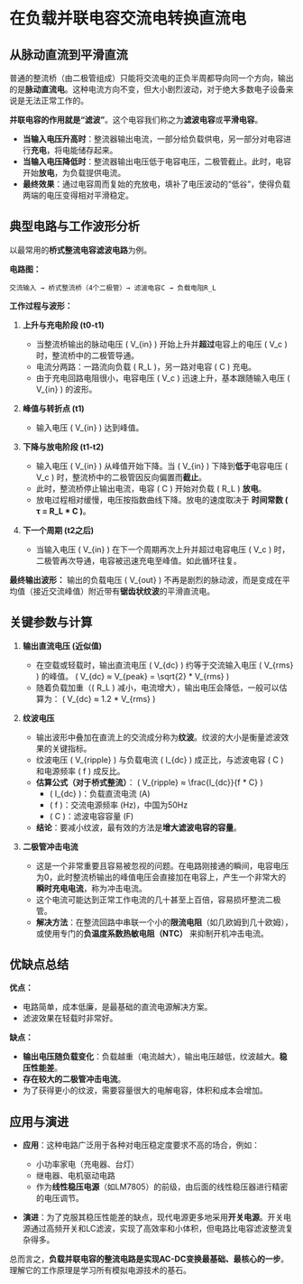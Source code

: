 # 在负载并联电容交流电转换直流电

## 从脉动直流到平滑直流

普通的整流桥（由二极管组成）只能将交流电的正负半周都导向同一个方向，输出的是**脉动直流电**。这种电流方向不变，但大小剧烈波动，对于绝大多数电子设备来说是无法正常工作的。

**并联电容的作用就是“滤波”**。这个电容我们称之为**滤波电容**或**平滑电容**。

*   **当输入电压升高时**：整流器输出电流，一部分给负载供电，另一部分对电容进行**充电**，将电能储存起来。
*   **当输入电压降低时**：整流器输出电压低于电容电压，二极管截止。此时，电容开始**放电**，为负载提供电流。
*   **最终效果**：通过电容周而复始的充放电，填补了电压波动的“低谷”，使得负载两端的电压变得相对平滑稳定。



## 典型电路与工作波形分析

以最常用的**桥式整流电容滤波电路**为例。

**电路图：**

```
交流输入 → 桥式整流桥（4个二极管）→ 滤波电容C → 负载电阻R_L
```

**工作过程与波形：**

1.  **上升与充电阶段 (t0-t1)**
    *   当整流桥输出的脉动电压 \( V_{in} \) 开始上升并**超过**电容上的电压 \( V_c \) 时，整流桥中的二极管导通。
    *   电流分两路：一路流向负载 \( R_L \)，另一路对电容 \( C \) 充电。
    *   由于充电回路电阻很小，电容电压 \( V_c \) 迅速上升，基本跟随输入电压 \( V_{in} \) 的波形。

2.  **峰值与转折点 (t1)**
    *   输入电压 \( V_{in} \) 达到峰值。

3.  **下降与放电阶段 (t1-t2)**
    *   输入电压 \( V_{in} \) 从峰值开始下降。当 \( V_{in} \) 下降到**低于**电容电压 \( V_c \) 时，整流桥中的二极管因反向偏置而**截止**。
    *   此时，整流桥停止输出电流，电容 \( C \) 开始对负载 \( R_L \) **放电**。
    *   放电过程相对缓慢，电压按指数曲线下降。放电的速度取决于 **时间常数 \( τ = R_L * C \)**。

4.  **下一个周期 (t2之后)**
    *   当输入电压 \( V_{in} \) 在下一个周期再次上升并超过电容电压 \( V_c \) 时，二极管再次导通，电容被迅速充电至峰值。如此循环往复。

**最终输出波形：**
输出的负载电压 \( V_{out} \) 不再是剧烈的脉动波，而是变成在平均值（接近交流峰值）附近带有**锯齿状纹波**的平滑直流电。



## 关键参数与计算

1.  **输出直流电压 (近似值)**
    *   在空载或轻载时，输出直流电压 \( V_{dc} \) 约等于交流输入电压 \( V_{rms} \) 的峰值。
        \( V_{dc} ≈ V_{peak} = \sqrt{2} * V_{rms} \)
    *   随着负载加重（\( R_L \) 减小，电流增大），输出电压会降低，一般可以估算为：
        \( V_{dc} ≈ 1.2 * V_{rms} \)

2.  **纹波电压**
    *   输出波形中叠加在直流上的交流成分称为**纹波**。纹波的大小是衡量滤波效果的关键指标。
    *   纹波电压 \( V_{ripple} \) 与负载电流 \( I_{dc} \) 成正比，与滤波电容 \( C \) 和电源频率 \( f \) 成反比。
    *   **估算公式（对于桥式整流）**：
        \( V_{ripple} ≈ \frac{I_{dc}}{f * C} \)
        *   \( I_{dc} \)：负载直流电流 (A)
        *   \( f \)：交流电源频率 (Hz)，中国为50Hz
        *   \( C \)：滤波电容容量 (F)
    *   **结论**：要减小纹波，最有效的方法是**增大滤波电容的容量**。

3.  **二极管冲击电流**
    *   这是一个非常重要且容易被忽视的问题。在电路刚接通的瞬间，电容电压为0，此时整流桥输出的峰值电压会直接加在电容上，产生一个非常大的**瞬时充电电流**，称为冲击电流。
    *   这个电流可能达到正常工作电流的几十甚至上百倍，容易损坏整流二极管。
    *   **解决方法**：在整流回路中串联一个小的**限流电阻**（如几欧姆到几十欧姆），或使用专门的**负温度系数热敏电阻（NTC）** 来抑制开机冲击电流。



## 优缺点总结

**优点：**
*   电路简单，成本低廉，是最基础的直流电源解决方案。
*   滤波效果在轻载时非常好。

**缺点：**
*   **输出电压随负载变化**：负载越重（电流越大），输出电压越低，纹波越大。**稳压性能差**。
*   **存在较大的二极管冲击电流**。
*   为了获得更小的纹波，需要容量很大的电解电容，体积和成本会增加。



## 应用与演进

*   **应用**：这种电路广泛用于各种对电压稳定度要求不高的场合，例如：
    *   小功率家电（充电器、台灯）
    *   继电器、电机驱动电路
    *   作为**线性稳压电源**（如LM7805）的前级，由后面的线性稳压器进行精密的电压调节。

*   **演进**：为了克服其稳压性能差的缺点，现代电源更多地采用**开关电源**。开关电源通过高频开关和LC滤波，实现了高效率和小体积，但电路比电容滤波整流复杂得多。

总而言之，**负载并联电容的整流电路是实现AC-DC变换最基础、最核心的一步**。理解它的工作原理是学习所有模拟电源技术的基石。